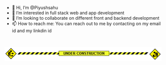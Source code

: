 - 👋 Hi, I’m @Piyushsahu
- 👀 I’m interested in full stack web and app development
- 💞️ I’m looking to collaborate on different front and backend development
- 📫 How to reach me: You can reach out to me by contacting on my email id and my linkdin id

<br>

![](under-construction.gif)

<br>
<!---
GHOSTBHOLE/GHOSTBHOLE is a ✨ special ✨ repository because its `README.md` (this file) appears on your GitHub profile.
You can click the Preview link to take a look at your changes.
--->

